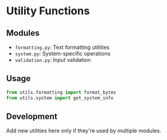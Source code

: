 # Utility Functions

## Modules

- `formatting.py`: Text formatting utilities
- `system.py`: System-specific operations
- `validation.py`: Input validation

## Usage

```python
from utils.formatting import format_bytes
from utils.system import get_system_info
```

## Development

Add new utilities here only if they're used by multiple modules.
